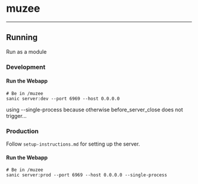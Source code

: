 # muzee

----

## Running

Run as a module

### Development

#### Run the Webapp

```shell
# Be in /muzee
sanic server:dev --port 6969 --host 0.0.0.0
```

using --single-process because otherwise before_server_close
does not trigger...

### Production

Follow `setup-instructions.md` for setting up the server.

#### Run the Webapp

```shell
# Be in /muzee
sanic server:prod --port 6969 --host 0.0.0.0 --single-process
```

